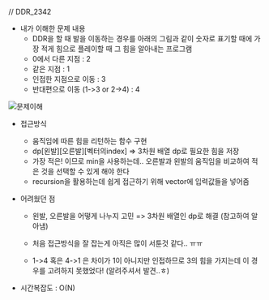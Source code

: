 // DDR_2342

- 내가 이해한 문제 내용
	- DDR을 할 때 발을 이동하는 경우를 아래의 그림과 같이 숫자로 표기할 때에 가장 적게 힘으로 플레이할 때 그 힘을 알아내는 프로그램
	- 0에서 다른 지점 : 2
	- 같은 지점 : 1
	- 인접한 지점으로 이동 : 3
	- 반대편으로 이동 (1->3 or 2->4) : 4

![문제이해](https://www.acmicpc.net/JudgeOnline/upload/201011/ddr.PNG)

- 접근방식
	- 움직임에 따른 힘을 리턴하는 함수 구현
	- dp[왼발][오른발][벡터의index] => 3차원 배열 dp로 필요한 힘을 저장
	- 가장 적은! 이므로 min을 사용하는데.. 오른발과 왼발의 움직임을 비교하여 적은 것을 선택할 수 있게 해야 한다
	- recursion을 활용하는데 쉽게 접근하기 위해 vector에 입력값들을 넣어줌
	

- 어려웠던 점
	- 왼발, 오른발을 어떻게 나누지 고민 => 3차원 배열인 dp로 해결 (참고하여 알아냄)
	- 처음 접근방식을 잘 잡는게 아직은 많이 서툰것 같다.. ㅠㅠ

	- 1->4 혹은 4->1 은 차이가 1이 아니지만 인접하므로 3의 힘을 가지는데 이 경우를 고려하지 못했었다! (알려주셔서 발견..ㅎ)

- 시간복잡도 : O(N)